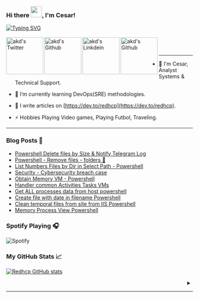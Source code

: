 ### Hi there <img src="https://raw.githubusercontent.com/MartinHeinz/MartinHeinz/master/wave.gif" width="30px">, I'm Cesar!
[![Typing SVG](https://readme-typing-svg.herokuapp.com?font=Fira+Code&size=21&duration=6000&pause=200&color=35B7F1&width=550&height=45&lines=I'm+Analyst+Systems+%26+Technical+Engineer+;I+write+articles+on+Dev.to+-+redhcp)](https://git.io/typing-svg)
<br><br>
<a href="https://twitter.com/Th3Ces4r">
<img align="left" alt="akd's Twitter" width="100px" src="https://img.shields.io/badge/Twitter-1DA1F2?style=for-the-badge&logo=Twitter&logoColor=white" />
</a>
<a href="https://github.com/redhcp">
<img align="left" alt="akd's Github" width="100px" src="https://img.shields.io/badge/Github-181717?style=for-the-badge&logo=Github&logoColor=white" />
</a>
<a href="https://www.linkedin.com/in/cyl90/">
<img align="left" alt="akd's Linkdein" width="100px" src="https://img.shields.io/badge/Linkedin-0A66C2?style=for-the-badge&logo=Linkedin&logoColor=white" />
</a>
<a href="https://dev.to/redhcp">
<img align="left" alt="akd's Github" width="100px" src="https://img.shields.io/badge/dev.to-0A0A0A?style=for-the-badge&logo=dev.to&logoColor=white" />
</a>
<br><br>

---

- 🔷 I'm Cesar, Analyst Systems & Technical Support.

- 🌱 I’m currently learning DevOps(SRE) methodologies.

- 📝 I write articles on [https://dev.to/redhcp](https://dev.to/redhcp).

- ⚡ Hobbies Playing Video games, Playing Futbol, Traveling.

---

### Blog Posts 📝

<!-- BLOG-POST-LIST:START -->
- [Powershell Delete files by Size &amp; Notify Telegram Log](https://dev.to/redhcp/powershell-delete-files-by-size-notify-telegram-log-3ido)
- [Powershell - Remove files - folders 📂](https://dev.to/redhcp/powershell-remove-files-folders-2622)
- [List Numbers Files by Dir in Select Path - Powershell](https://dev.to/redhcp/list-numbers-files-by-dir-in-select-path-powershell-hgn)
- [Security - Cybersecurity breach case](https://dev.to/redhcp/security-cybersecurity-breach-case-4bmg)
- [Obtain Memory VM - Powershell](https://dev.to/redhcp/obtain-memory-vm-powershell-4lba)
- [Handler common Activities Tasks VMs](https://dev.to/redhcp/handler-common-activities-tasks-vms-5fni)
- [Get ALL processes data from host powershell](https://dev.to/redhcp/get-all-processes-data-from-host-powershell-3b8c)
- [Create file with date in filename Powershell](https://dev.to/redhcp/create-file-with-date-in-filename-powershell-2ebo)
- [Clean temporal files from site from IIS Powershell](https://dev.to/redhcp/clean-temporal-files-from-site-from-iis-powershell-3cj1)
- [Memory Process View Powershell](https://dev.to/redhcp/memory-process-view-powershell-30k4)
<!-- BLOG-POST-LIST:END -->

### Spotify Playing 🎧

![Spotify](https://novatorem.vercel.app/api/spotify)

### My GitHub Stats &#x1f4c8;

[![Redhcp GitHub stats](https://github-readme-stats.vercel.app/api?username=redhcp&theme=prussian)](https://github.com/anuraghazra/github-readme-stats)

<details align= "right">
<summary></summary>
<br>
<a href="https://komarev.com/ghpvc/?username=redhcp">
<img src="https://komarev.com/ghpvc/?username=redhcp" />
</a>&ensp;
</details>

---
